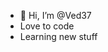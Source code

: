 - 👋 Hi, I’m @Ved37
- Love to code 
- Learning new stuff 
<!---
Ved37/Ved37 is a ✨ special ✨ repository because its `README.md` (this file) appears on your GitHub profile.
You can click the Preview link to take a look at your changes.
--->
